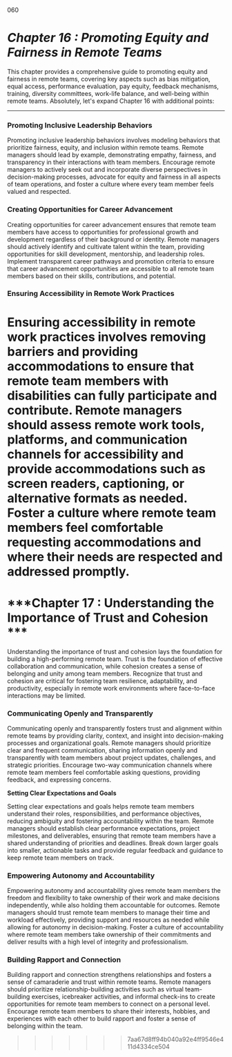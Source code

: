 060




# ***Chapter 16 : Promoting Equity and Fairness in Remote Teams***


This chapter provides a comprehensive guide to promoting equity and fairness in remote teams, covering key aspects such as bias mitigation, equal access, performance evaluation, pay equity, feedback mechanisms, training, diversity committees, work-life balance, and well-being within remote teams.
Absolutely, let's expand Chapter 16 with additional points:

---

### **Promoting Inclusive Leadership Behaviors**

Promoting inclusive leadership behaviors involves modeling behaviors that prioritize fairness, equity, and inclusion within remote teams. Remote managers should lead by example, demonstrating empathy, fairness, and transparency in their interactions with team members. Encourage remote managers to actively seek out and incorporate diverse perspectives in decision-making processes, advocate for equity and fairness in all aspects of team operations, and foster a culture where every team member feels valued and respected.

### **Creating Opportunities for Career Advancement**

Creating opportunities for career advancement ensures that remote team members have access to opportunities for professional growth and development regardless of their background or identity. Remote managers should actively identify and cultivate talent within the team, providing opportunities for skill development, mentorship, and leadership roles. Implement transparent career pathways and promotion criteria to ensure that career advancement opportunities are accessible to all remote team members based on their skills, contributions, and potential.

### **Ensuring Accessibility in Remote Work Practices**

Ensuring accessibility in remote work practices involves removing barriers and providing accommodations to ensure that remote team members with disabilities can fully participate and contribute. Remote managers should assess remote work tools, platforms, and communication channels for accessibility and provide accommodations such as screen readers, captioning, or alternative formats as needed. Foster a culture where remote team members feel comfortable requesting accommodations and where their needs are respected and addressed promptly.
=======
# ***Chapter 17 : Understanding the Importance of Trust and Cohesion ***

Understanding the importance of trust and cohesion lays the foundation for building a high-performing remote team. Trust is the foundation of effective collaboration and communication, while cohesion creates a sense of belonging and unity among team members. Recognize that trust and cohesion are critical for fostering team resilience, adaptability, and productivity, especially in remote work environments where face-to-face interactions may be limited.

### **Communicating Openly and Transparently**

Communicating openly and transparently fosters trust and alignment within remote teams by providing clarity, context, and insight into decision-making processes and organizational goals. Remote managers should prioritize clear and frequent communication, sharing information openly and transparently with team members about project updates, challenges, and strategic priorities. Encourage two-way communication channels where remote team members feel comfortable asking questions, providing feedback, and expressing concerns.

**Setting Clear Expectations and Goals**

Setting clear expectations and goals helps remote team members understand their roles, responsibilities, and performance objectives, reducing ambiguity and fostering accountability within the team. Remote managers should establish clear performance expectations, project milestones, and deliverables, ensuring that remote team members have a shared understanding of priorities and deadlines. Break down larger goals into smaller, actionable tasks and provide regular feedback and guidance to keep remote team members on track.

### **Empowering Autonomy and Accountability**

Empowering autonomy and accountability gives remote team members the freedom and flexibility to take ownership of their work and make decisions independently, while also holding them accountable for outcomes. Remote managers should trust remote team members to manage their time and workload effectively, providing support and resources as needed while allowing for autonomy in decision-making. Foster a culture of accountability where remote team members take ownership of their commitments and deliver results with a high level of integrity and professionalism.

### **Building Rapport and Connection**

Building rapport and connection strengthens relationships and fosters a sense of camaraderie and trust within remote teams. Remote managers should prioritize relationship-building activities such as virtual team-building exercises, icebreaker activities, and informal check-ins to create opportunities for remote team members to connect on a personal level. Encourage remote team members to share their interests, hobbies, and experiences with each other to build rapport and foster a sense of belonging within the team.
>>>>>>> 7aa67d8ff94b040a92e4ff9546e411d4334ce504


